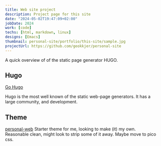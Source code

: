 ```yaml
---
title: Web site project
description: Project page for this site
date: "2024-05-02T19:47:09+02:00"
jobDate: 2024
work: [code]
techs: [html, markdown, linux]
designs: [Emacs]
thumbnail: personal-site/portfolio/this-site/sample.jpg
projectUrl: https://github.com/geokkjer/personal-site
---
```


A quick overview of of the static page generator HUGO. 


## Hugo

[Go Hugo](https://gohugo.io)

Hugo is the most well known of the static web-page generators. It has a large community, and development.

## Theme

[personal-web](https://github.com/bjacquemet/personal-web)
Starter theme for me, looking to make (it) my own. Reasonable clean, might look to strip some of it away. Maybe move to pico css.
